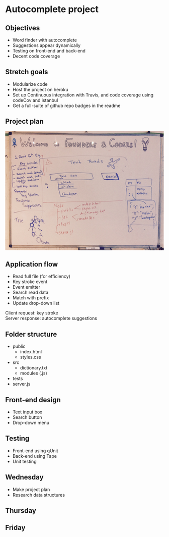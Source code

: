 # Autocomplete project

## Objectives
- Word finder with autocomplete
- Suggestions appear dynamically
- Testing on front-end and back-end
- Decent code coverage

## Stretch goals
- Modularize code
- Host the project on heroku
- Set up Continuous integration with Travis, and code coverage using codeCov and istanbul
- Get a full-suite of github repo badges in the readme

## Project plan
![Project plan](/project-plan.jpg)

## Application flow
- Read full file (for efficiency)
- Key stroke event
- Event emitter
- Search read data
- Match with prefix
- Update drop-down list

Client request: key stroke  
Server response: autocomplete suggestions

## Folder structure
- public
  - index.html
  - styles.css
- src
  - dictionary.txt
  - modules (.js)
- tests
- server.js

## Front-end design
- Text input box
- Search button
- Drop-down menu

## Testing
- Front-end using qUnit
- Back-end using Tape
- Unit testing

## Wednesday
- Make project plan
- Research data structures

## Thursday
## Friday
